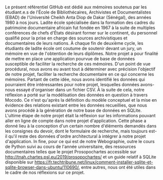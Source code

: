 Le présent référentiel GitHub est dédié aux mémoires soutenus par les étudiant.e.s de l'École de Bibliothécaires, Archivistes et Documentalistes (EBAD) de l'Université Cheikh Anta Diop de Dakar (Sénégal), des années 1980 à nos jours. Ladite école spécialisée dans la formation des cadres du patrimoine documentaire africain fut fondée en 1967 à la suite de multiples conférences de chefs d'États désirant former sur le continent, du personnel qualifié pour la prise en charge des sources archivistiques et documentaires de leurs nations. À chaque fin de deuxième cycle, les étudiants de ladite école ont coutume de soutenir devant un jury, un mémoire en vue de l'obtention de leurs diplômes. Notre projet a pour finalité de mettre en place une application pourvue de base de données susceptible de faciliter la recherche de ces mémoires. D'un point de vue procédural, nous avons eu avant tout à déterminer avec précision l'objectif de notre projet, faciliter la recherche documentaire en ce qui concerne les mémoires. Partant de cette idée, nous avons identifié les données qui pourraient être intéressantes pour notre projet, lesquelles données avons-nous essayé d'organiser dans un fichier CSV. À la suite de cela, notre réflexion a porté sur la modélisation des données en question à travers Mocodo. Ce n'est qu'après la définition du modèle conceptuel et la mise en évidence des relations existant entre les données recueillies, que nous avons procédé à la génération de notre base de données en SQLite.  
L'ultime étape de notre projet était la réflexion sur les informations pouvant aller en ligne de compte dans notre projet d'application. Cette phase a donné lieu à la conception d'un certain nombre d'éléments demandés dans les consignes du devoir, dont le formulaire de recherche, mais toujours est-il qu'il reste des données d'ordre architectural à intégrer à notre projet d'application. In fine, pour ce qui est de notre Webographie, outre le cours de Python suivi au cours de l'année universitaire, des ressources documentaires telles que le projet Prosopochartes accessible sur http://tnah.chartes.psl.eu/2019/prosopochartes/ et un guide relatif à SQLite disponible sur https://fr.techtribune.net/linux/comment-installer-sqlite-et-sqlite-browser-dans-ubuntu/110690/, entre autres, nous ont été utiles dans le cadre de nos réflexions sur ce projet.

